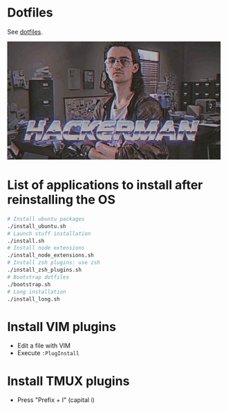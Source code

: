 # Dotfiles

See [dotfiles](http://dotfiles.github.io).

![dotfiles](dotfiles.gif)

# List of applications to install after reinstalling the OS

```bash
# Install ubuntu packages
./install_ubuntu.sh
# Launch stuff installation
./install.sh
# Install node extensions
./install_node_extensions.sh
# Install zsh plugins: use zsh
./install_zsh_plugins.sh
# Bootstrap dotfiles
./bootstrap.sh
# Long installation
./install_long.sh
```

# Install VIM plugins

- Edit a file with VIM
- Execute `:PlugInstall`

# Install TMUX plugins

- Press "Prefix + I" (capital i)
